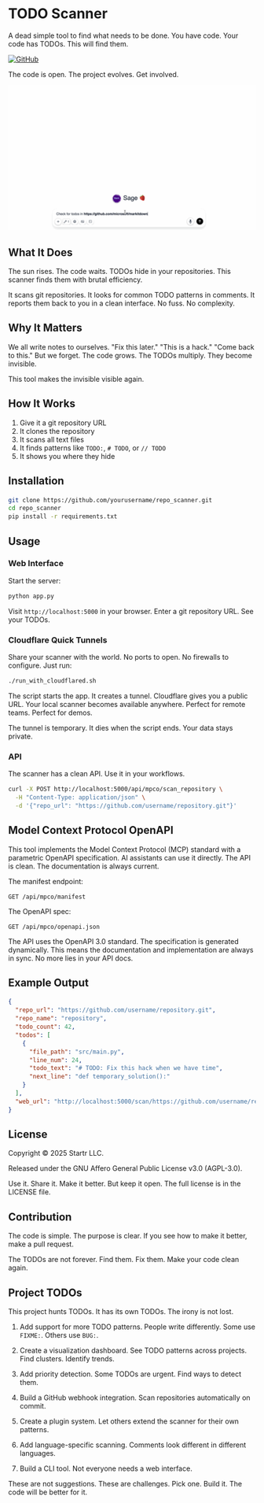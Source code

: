 # TODO Scanner

A dead simple tool to find what needs to be done. You have code. Your code has TODOs. This will find them.

[![GitHub](https://img.shields.io/badge/View%20on-GitHub-brightgreen)](https://github.com/Startr/WEB-MCPO-Repo_scanner)

The code is open. The project evolves. Get involved.

![Sage_repo-TODOs.gif](Sage_repo-TODOs.gif)

## What It Does

The sun rises. The code waits. TODOs hide in your repositories. This scanner finds them with brutal efficiency.

It scans git repositories. It looks for common TODO patterns in comments. It reports them back to you in a clean interface. No fuss. No complexity.

## Why It Matters

We all write notes to ourselves. "Fix this later." "This is a hack." "Come back to this." But we forget. The code grows. The TODOs multiply. They become invisible.

This tool makes the invisible visible again.

## How It Works

1. Give it a git repository URL
2. It clones the repository
3. It scans all text files
4. It finds patterns like `TODO:`, `# TODO`, or `// TODO`
5. It shows you where they hide

## Installation

```bash
git clone https://github.com/yourusername/repo_scanner.git
cd repo_scanner
pip install -r requirements.txt
```

## Usage

### Web Interface

Start the server:

```bash
python app.py
```

Visit `http://localhost:5000` in your browser. Enter a git repository URL. See your TODOs.

### Cloudflare Quick Tunnels

Share your scanner with the world. No ports to open. No firewalls to configure. Just run:

```bash
./run_with_cloudflared.sh
```

The script starts the app. It creates a tunnel. Cloudflare gives you a public URL. Your local scanner becomes available anywhere. Perfect for remote teams. Perfect for demos.

The tunnel is temporary. It dies when the script ends. Your data stays private.

### API

The scanner has a clean API. Use it in your workflows.

```bash
curl -X POST http://localhost:5000/api/mpco/scan_repository \
  -H "Content-Type: application/json" \
  -d '{"repo_url": "https://github.com/username/repository.git"}'
```

## Model Context Protocol OpenAPI

This tool implements the Model Context Protocol (MCP) standard with a parametric OpenAPI specification. AI assistants can use it directly. The API is clean. The documentation is always current.

The manifest endpoint:
```
GET /api/mpco/manifest
```

The OpenAPI spec:
```
GET /api/mpco/openapi.json
```

The API uses the OpenAPI 3.0 standard. The specification is generated dynamically. This means the documentation and implementation are always in sync. No more lies in your API docs.

## Example Output

```json
{
  "repo_url": "https://github.com/username/repository.git",
  "repo_name": "repository",
  "todo_count": 42,
  "todos": [
    {
      "file_path": "src/main.py",
      "line_num": 24,
      "todo_text": "# TODO: Fix this hack when we have time",
      "next_line": "def temporary_solution():"
    }
  ],
  "web_url": "http://localhost:5000/scan/https://github.com/username/repository.git"
}
```

## License

Copyright © 2025 Startr LLC. 

Released under the GNU Affero General Public License v3.0 (AGPL-3.0).

Use it. Share it. Make it better. But keep it open. The full license is in the LICENSE file.

## Contribution

The code is simple. The purpose is clear. If you see how to make it better, make a pull request.

The TODOs are not forever. Find them. Fix them. Make your code clean again.

## Project TODOs

This project hunts TODOs. It has its own TODOs. The irony is not lost.

  1. Add support for more TODO patterns. People write differently. Some use `FIXME:`. Others use `BUG:`.
  
  2. Create a visualization dashboard. See TODO patterns across projects. Find clusters. Identify trends.
  
  3. Add priority detection. Some TODOs are urgent. Find ways to detect them.
  
  4. Build a GitHub webhook integration. Scan repositories automatically on commit.
  
  5. Create a plugin system. Let others extend the scanner for their own patterns.
  
  6. Add language-specific scanning. Comments look different in different languages.
  
  7. Build a CLI tool. Not everyone needs a web interface.

These are not suggestions. These are challenges. Pick one. Build it. The code will be better for it.


